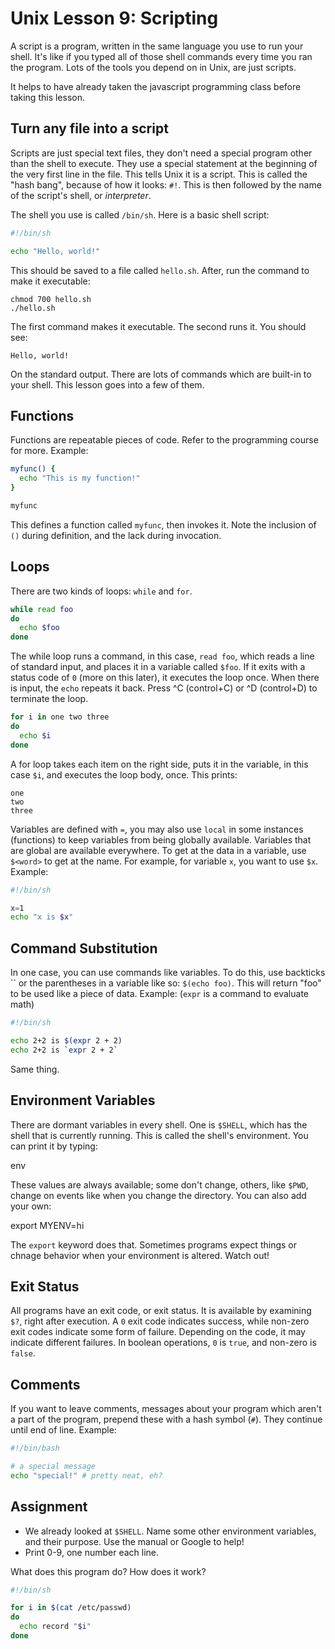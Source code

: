 # Unix Lesson 9: Scripting

A script is a program, written in the same language you use to run your shell.
It's like if you typed all of those shell commands every time you ran the
program. Lots of the tools you depend on in Unix, are just scripts.

It helps to have already taken the javascript programming class before taking
this lesson.

## Turn any file into a script

Scripts are just special text files, they don't need a special program other
than the shell to execute. They use a special statement at the beginning of the
very first line in the file. This tells Unix it is a script. This is called the
"hash bang", because of how it looks: `#!`. This is then followed by the name
of the script's shell, or _interpreter_.

The shell you use is called `/bin/sh`. Here is a basic shell script:

```bash
#!/bin/sh

echo "Hello, world!"
```

This should be saved to a file called `hello.sh`. After, run the command to
make it executable:

    chmod 700 hello.sh
    ./hello.sh

The first command makes it executable. The second runs it. You should see:

    Hello, world!

On the standard output. There are lots of commands which are built-in to your
shell. This lesson goes into a few of them.

## Functions

Functions are repeatable pieces of code. Refer to the programming course for
more. Example:

```bash
myfunc() {
  echo "This is my function!"
}

myfunc
```

This defines a function called `myfunc`, then invokes it. Note the inclusion of
`()` during definition, and the lack during invocation.

## Loops

There are two kinds of loops: `while` and `for`.

```bash
while read foo
do
  echo $foo
done
```

The while loop runs a command, in this case, `read foo`, which reads a line of
standard input, and places it in a variable called `$foo`. If it exits with a
status code of `0` (more on this later), it executes the loop once. When there
is input, the `echo` repeats it back. Press ^C (control+C) or ^D (control+D) to
terminate the loop.

```bash
for i in one two three
do
  echo $i
done
```

A for loop takes each item on the right side, puts it in the variable, in this
case `$i`, and executes the loop body, once. This prints:

    one
    two
    three

Variables are defined with `=`, you may also use `local` in some instances
(functions) to keep variables from being globally available. Variables that are
global are available everywhere. To get at the data in a variable, use
`$<word>` to get at the name. For example, for variable `x`, you want to use
`$x`. Example:

```bash
#!/bin/sh

x=1
echo "x is $x"
```

## Command Substitution

In one case, you can use commands like variables. To do this, use backticks
\`\` or the parentheses in a variable like so: `$(echo foo)`. This will return
"foo" to be used like a piece of data. Example: (`expr` is a command to
evaluate math)

```bash
#!/bin/sh

echo 2+2 is $(expr 2 + 2)
echo 2+2 is `expr 2 + 2`
```

Same thing.

## Environment Variables

There are dormant variables in every shell. One is `$SHELL`, which has the
shell that is currently running. This is called the shell's environment. You
can print it by typing:

env

These values are always available; some don't change, others, like `$PWD`,
change on events like when you change the directory. You can also add your own:

export MYENV=hi

The `export` keyword does that. Sometimes programs expect things or chnage
behavior when your environment is altered. Watch out!

## Exit Status

All programs have an exit code, or exit status. It is available by examining
`$?`, right after execution. A `0` exit code indicates success, while non-zero
exit codes indicate some form of failure. Depending on the code, it may
indicate different failures. In boolean operations, `0` is `true`, and non-zero is
`false`.

## Comments

If you want to leave comments, messages about your program which aren't a part
of the program, prepend these with a hash symbol (`#`). They continue until end
of line. Example:

```bash
#!/bin/bash

# a special message
echo "special!" # pretty neat, eh?
```

## Assignment

- We already looked at `$SHELL`. Name some other environment variables, and their
  purpose. Use the manual or Google to help!
- Print 0-9, one number each line.

What does this program do? How does it work?

```bash
#!/bin/sh

for i in $(cat /etc/passwd)
do
  echo record "$i"
done
```
